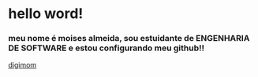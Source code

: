 # hello word!
### meu nome é moises almeida, sou estuidante de ENGENHARIA DE SOFTWARE e estou configurando meu github!!
[digimom](https://a.storyblok.com/f/178900/3840x2160/c86b8ca80d/digimon-tamers.jpg/m/1200x0/filters:quality(95)format(webp))
